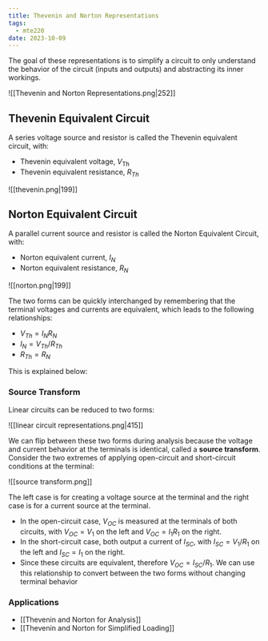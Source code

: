 ```yaml
---
title: Thevenin and Norton Representations
tags:
  - mte220
date: 2023-10-09
---
```

The goal of these representations is to simplify a circuit to only understand the behavior of the circuit (inputs and outputs) and abstracting its inner workings. 

![[Thevenin and Norton Representations.png|252]]

## Thevenin Equivalent Circuit
A series voltage source and resistor is called the Thevenin equivalent circuit, with:
- Thevenin equivalent voltage, $V_{\text{Th}}$
- Thevenin equivalent resistance, $R_{Th}$

![[thevenin.png|199]]

## Norton Equivalent Circuit
A parallel current source and resistor is called the Norton Equivalent Circuit, with:
- Norton equivalent current, $I_{N}$
- Norton equivalent resistance, $R_{N}$

![[norton.png|199]]

The two forms can be quickly interchanged by remembering that the terminal voltages and currents are equivalent, which leads to the following relationships:
- $V_{Th} = I_{N}R_{N}$
- $I_{N} = V_{Th} / R_{Th}$
- $R_{Th} = R_{N}$

This is explained below:

### Source Transform
Linear circuits can be reduced to two forms:

![[linear circuit representations.png|415]]

We can flip between these two forms during analysis because the voltage and current behavior at the terminals is identical, called a **source transform**. Consider the two extremes of applying open-circuit and short-circuit conditions at the terminal:

![[source transform.png]]

The left case is for creating a voltage source at the terminal and the right case is for a current source at the terminal.

- In the open-circuit case, $V_{OC}$ is measured at the terminals of both circuits, with $V_{OC} = V_{1}$ on the left and $V_{OC} = I_{1}R_{1}$ on the right.
- In the short-circuit case, both output a current of $I_{SC}$, with $I_{SC} = V_{1} / R_{1}$ on the left and $I_{SC} = I_{1}$ on the right.
- Since these circuits are equivalent, therefore $V_{OC} = I_{SC} / R_{1}$. We can use this relationship to convert between the two forms without changing terminal behavior

### Applications
- [[Thevenin and Norton for Analysis]]
- [[Thevenin and Norton for Simplified Loading]]